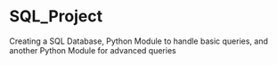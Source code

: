 # SQL_Project
Creating a SQL Database, Python Module to handle basic queries, and another Python Module for advanced queries
